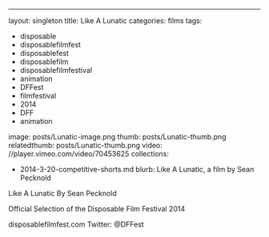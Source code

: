 ---
layout: singleton
title: Like A Lunatic
categories: films
tags:
 - disposable
 - disposablefilmfest
 - disposablefest
 - disposablefilm
 - disposablefilmfestival
 - animation
 - DFFest
 - filmfestival
 - 2014
 - DFF
 - animation


image: posts/Lunatic-image.png
thumb: posts/Lunatic-thumb.png
relatedthumb: posts/Lunatic-thumb.png
video: //player.vimeo.com/video/70453625
collections:
 - 2014-3-20-competitive-shorts.md
blurb: Like A Lunatic, a film by Sean Pecknold

Like A Lunatic
By Sean Pecknold

Official Selection of the Disposable Film Festival 2014

disposablefilmfest.com
Twitter: @DFFest
